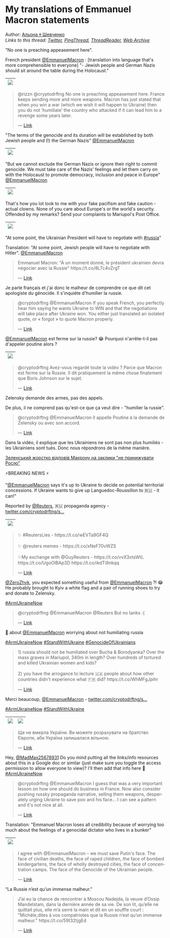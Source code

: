 # My translations of Emmanuel Macron statements

Author: [Альона ꑭ Шевченко](https://twitter.com/cryptodrftng)  
*Links to this thread: [Twitter](https://twitter.com/cryptodrftng/status/1524038083611607050), [PingThread](https://pingthread.com/thread/1524038083611607050), [ThreadReader](https://threadreaderapp.com/thread/1524038083611607050.html), [Web Archive](https://web.archive.org/web/*/https://twitter.com/cryptodrftng/status/1524038083611607050)*

"No one is preaching appeasement here".

French president [@EmmanuelMacron](https://twitter.com/EmmanuelMacron) : [translation into language that's more comprehensible to everyone] "- Jewish people and German Nazis should sit around the table during the Holocaust."

| [![](https://pbs.twimg.com/media/FSZ4jxCXoAA2RYW.jpg)](https://pbs.twimg.com/media/FSZ4jxCXoAA2RYW.jpg) |
| :-: |

<blockquote class="twitter-tweet">
    <p lang="en" dir="ltr">
    @rizzn @cryptodrftng No one is preaching appeasement here. France keeps sending more and more weapons. Macron has just stated that when you win a war (which we wish it will happen to Ukraine) then you do not ‘humiliate’ the country who attacked if it can lead him to a revenge some years later.<br />
    </p>
    &mdash; <a href="https://twitter.com/AlmerasHenri/status/1524030614063783939">Link</a>
</blockquote>

"The terms of the genocide and its duration will be established by both Jewish people and (!) the German Nazis" [@EmmanuelMacron](https://twitter.com/EmmanuelMacron)

| [![](https://pbs.twimg.com/media/FSZ4kHhXwAMAAwB.jpg)](https://pbs.twimg.com/media/FSZ4kHhXwAMAAwB.jpg) |
| :-: |

"But we cannot exclude the German Nazis or ignore their right to commit genocide. We must take care of the Nazis' feelings and let them carry on with the Holocaust to promote democracy, inclusion and peace in Europe" [@EmmanuelMacron](https://twitter.com/EmmanuelMacron)

| [![](https://pbs.twimg.com/media/FSZ4kbnXEAIzpFm.jpg)](https://pbs.twimg.com/media/FSZ4kbnXEAIzpFm.jpg) |
| :-: |

That's how you lot look to me with your fake pacifism and fake caution - actual clowns. None of you care about Europe's or the world's security. Offended by my remarks? Send your complaints to Mariupol's Post Office.

| [![](https://pbs.twimg.com/media/FSZ4kxyXsAA5JoA.jpg)](https://pbs.twimg.com/media/FSZ4kxyXsAA5JoA.jpg) |
| :-: |

"At some point, the Ukrainian President will have to negotiate with [#russia](https://twitter.com/hashtag/russia)"

Translation: "At some point, Jewish people will have to negotiate with Hitler". [@EmmanuelMacron](https://twitter.com/EmmanuelMacron)

<blockquote class="twitter-tweet">
    <p lang="en" dir="ltr">
    Emmanuel Macron: &#34;À un moment donné, le président ukrainien devra négocier avec la Russie&#34; https://t.co/8LTc4vZrgT<br />
    </p>
    &mdash; <a href="https://twitter.com/BFMTV/status/1536992259597647873">Link</a>
</blockquote>

Je parle français et j'ai donc le malheur de comprendre ce que dit cet apologiste du génocide. Il s'inquiète d'humilier la russie. 



<blockquote class="twitter-tweet">
    <p lang="en" dir="ltr">
    @cryptodrftng @EmmanuelMacron If you speak French, you perfectly hear him saying he wants Ukraine to WIN and that the negotiations will take place after Ukraine won. You either just translated an isolated quote, or « forgot » to quote Macron properly.<br />
    </p>
    &mdash; <a href="https://twitter.com/AurelienDuchene/status/1537013455152111617">Link</a>
</blockquote>

[@EmmanuelMacron](https://twitter.com/EmmanuelMacron) est ferme sur la russie?  😂 Pourquoi n'arrête-t-il pas d'appeler poutine alors ?

| [![](https://pbs.twimg.com/media/FVSXKfoXoAM4rmY.jpg)](https://pbs.twimg.com/media/FVSXKfoXoAM4rmY.jpg) |
| :-: |

<blockquote class="twitter-tweet">
    <p lang="en" dir="ltr">
    @cryptodrftng Avez-vous regardé toute la vidéo ? Parce que Macron est ferme sur la Russie. Il dit pratiquement la même chose finalement que Boris Johnson sur le sujet.<br />
    </p>
    &mdash; <a href="https://twitter.com/AurelienDuchene/status/1537018182837354497">Link</a>
</blockquote>

Zelensky demande des armes, pas des appels. 

De plus, il ne comprend pas qu'est-ce que ça veut dire - "humilier la russie".

<blockquote class="twitter-tweet">
    <p lang="en" dir="ltr">
    @cryptodrftng @EmmanuelMacron Il appelle Poutine à la demande de Zelensky ou avec son accord.<br />
    </p>
    &mdash; <a href="https://twitter.com/AurelienDuchene/status/1537020067325562880">Link</a>
</blockquote>

Dans la vidéo, il explique que les Ukrainiens ne sont pas non plus humiliés - les Ukrainiens sont tués.  Donc nous répondrons de la même manière. 

[Зеленський жорстко відповів Макрону на заклики "не принижувати Росію"](https://youtu.be/YViQ-0nfj5k)

⚡️BREAKING NEWS ⚡️

"[@EmmanuelMacron](https://twitter.com/EmmanuelMacron) says it's up to Ukraine to decide on potential territorial concessions. If Ukraine wants to give up Languedoc-Roussillon to 🇷🇺 - it can!"

Reported by [@Reuters](https://twitter.com/Reuters), 🇷🇺 propaganda agency - [twitter.com/cryptodrftng/s…](https://twitter.com/cryptodrftng/status/1535384484811575296?s=21&t=wsNd2wHWz6zhNnkmh6YTHw)

| [![](https://pbs.twimg.com/media/FVaWFvSWYAEfLJX.jpg)](https://pbs.twimg.com/media/FVaWFvSWYAEfLJX.jpg) |
| :-: |

<blockquote class="twitter-tweet">
    <p lang="en" dir="ltr">
    ✨ #ReutersLies - https://t.co/wEVTa9GF4Q<br />
    <br />
    ✨ @reuters memes - https://t.co/xNeF70vWZS<br />
    <br />
    ✨My exchange with @GuyReuters - https://t.co/vvX3xtsWtL https://t.co/UgoOlBAp3D https://t.co/ikdTi9nkqq<br />
    </p>
    &mdash; <a href="https://twitter.com/cryptodrftng/status/1535384484811575296">Link</a>
</blockquote>

[@ZeroZhvk](https://twitter.com/ZeroZhvk), you expected something useful from [@EmmanuelMacron](https://twitter.com/EmmanuelMacron) ?! 😂 He probably brought to Kyiv a white flag and a pair of running shoes to try and donate to Zelensky.

[#ArmUkraineNow](https://twitter.com/hashtag/ArmUkraineNow)

<blockquote class="twitter-tweet">
    <p lang="en" dir="ltr">
    @cryptodrftng @EmmanuelMacron @Reuters But no tanks :(<br />
    </p>
    &mdash; <a href="https://twitter.com/ZeroZhvk/status/1537586735558733824">Link</a>
</blockquote>

🧵 about [@EmmanuelMacron](https://twitter.com/EmmanuelMacron) worrying about not humiliating russia 

[#ArmUkraineNow](https://twitter.com/hashtag/ArmUkraineNow) [#StandWithUkraine](https://twitter.com/hashtag/StandWithUkraine) [#GenocideOfUkrainians](https://twitter.com/hashtag/GenocideOfUkrainians)

<blockquote class="twitter-tweet">
    <p lang="en" dir="ltr">
    1) russia should not be humiliated over Bucha &amp; Borodyanka? Over the mass graves in Mariupol, 340m in length? Over hundreds of tortured and killed Ukrainian women and kids?<br />
    <br />
    2) you have the arrogance to lecture 🇺🇦 people about how other countries didn&#39;t experience what 🇫🇷 did? https://t.co/WhMFgJpihr<br />
    </p>
    &mdash; <a href="https://twitter.com/cryptodrftng/status/1523957358938017795">Link</a>
</blockquote>

Merci beaucoup, [@EmmanuelMacron](https://twitter.com/EmmanuelMacron)  - [twitter.com/cryptodrftng/s…](https://twitter.com/cryptodrftng/status/1517798057068449794?s=21&t=wsNd2wHWz6zhNnkmh6YTHw)

[#ArmUkraineNow](https://twitter.com/hashtag/ArmUkraineNow) [#StandWithUkraine](https://twitter.com/hashtag/StandWithUkraine)

| [![](https://pbs.twimg.com/media/FVagkm6WAAQCw2n.jpg)](https://pbs.twimg.com/media/FVagkm6WAAQCw2n.jpg) | [![](https://pbs.twimg.com/media/FVagkm6WYAE_rTd.jpg)](https://pbs.twimg.com/media/FVagkm6WYAE_rTd.jpg) |
| :-: | :-: |

<blockquote class="twitter-tweet">
    <p lang="en" dir="ltr">
    Ще не вмерла України. Ви можете розрахувати на братство Європи, аби Україна залишалася вільною.<br />
    </p>
    &mdash; <a href="https://twitter.com/EmmanuelMacron/status/1537520113787838465">Link</a>
</blockquote>

Hey, [@MadMax25678931](https://twitter.com/MadMax25678931) Do you mind putting all the links/info resources about this in a Google doc or similar (just make sure you toggle the access permission to allow everyone to view)?  I'll then add that info here 🙏
[#ArmUkraineNow](https://twitter.com/hashtag/ArmUkraineNow)

<blockquote class="twitter-tweet">
    <p lang="en" dir="ltr">
    @cryptodrftng @EmmanuelMacron I guess that was a very important lesson on how one should do business in France. Now also consider pushing russky propaganda narrative, selling them weapons, desperately urging Ukraine to save poo and his face... I can see a pattern and it&#39;s not nice at all.<br />
    </p>
    &mdash; <a href="https://twitter.com/MadMax25678931/status/1537598061882576899">Link</a>
</blockquote>

Translation: "Emmanuel Macron loses all credibility because of worrying too much about the feelings of a genocidal dictator who lives in a bunker"

| [![](https://pbs.twimg.com/media/FVrpkvQWYAAUkfy.jpg)](https://pbs.twimg.com/media/FVrpkvQWYAAUkfy.jpg) |
| :-: |

<blockquote class="twitter-tweet">
    <p lang="en" dir="ltr">
    I agree with @EmmanuelMacron – we must save Putin&#39;s face. The face of civilian deaths, the face of raped children, the face of bombed kindergartens, the face of wholly destroyed cities, the face of concentration camps. The face of the Genocide of the Ukrainian people.<br />
    </p>
    &mdash; <a href="https://twitter.com/nemapovnovazhen/status/1541439038489501696">Link</a>
</blockquote>

“La Russie n’est qu’un immense malheur.”

<blockquote class="twitter-tweet">
    <p lang="en" dir="ltr">
    J’ai eu la chance de rencontrer à Moscou Nadejda, la veuve d’Ossip Mandelstam, dans la dernière année de sa vie. De son lit, qu’elle ne quittait plus, elle m’a serré la main et dit en un souffle court :<br />
    &#34;Michèle,dites à vos compatriotes que la Russie n’est qu’un immense malheur.&#34; https://t.co/59t32tjgEd<br />
    </p>
    &mdash; <a href="https://twitter.com/HEtnunc/status/1562918346571632640">Link</a>
</blockquote>
